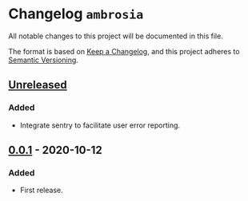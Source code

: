 # Changelog `ambrosia`

All notable changes to this project will be documented in this file.

The format is based on [Keep a Changelog](https://keepachangelog.com/en/1.0.0/),
and this project adheres to [Semantic Versioning](https://semver.org/spec/v2.0.0.html).

## [Unreleased]

### Added

- Integrate sentry to facilitate user error reporting.

## [0.0.1] - 2020-10-12

### Added

- First release.

[unreleased]: https://github.com/comit-network/ambrosia/compare/0.0.1...HEAD
[0.0.1]: https://github.com/comit-network/ambrosia/compare/1537e94925f747098d180d5076689f8c2c9ecc0b...0.0.1
